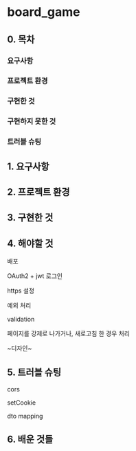 # board_game

## 0\. 목차

### 요구사항

### 프로젝트 환경

### 구현한 것

### 구현하지 못한 것

### 트러블 슈팅

## 1\. 요구사항

## 2\. 프로젝트 환경

## 3\. 구현한 것

## 4\. 해야할 것

배포

OAuth2 + jwt 로그인

https 설정

예외 처리

validation

페이지를 강제로 나가거나, 새로고침 한 경우 처리

~디자인~

## 5\. 트러블 슈팅

cors

setCookie

dto mapping

## 6\. 배운 것들
